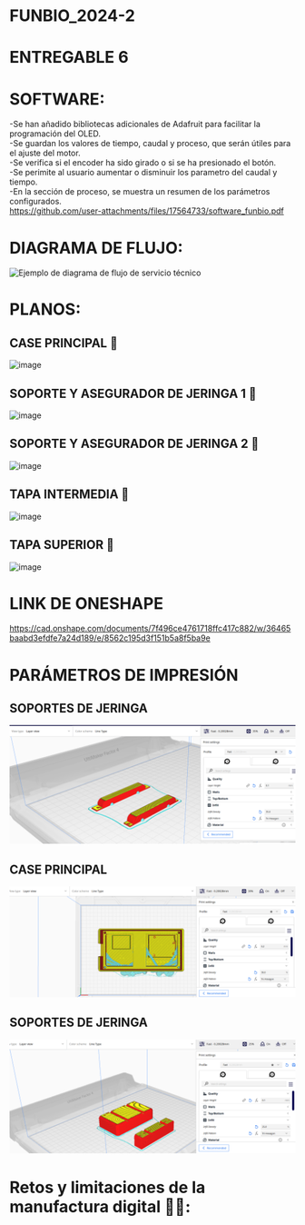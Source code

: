 # FUNBIO_2024-2 
# ENTREGABLE 6
# SOFTWARE:

-Se han añadido bibliotecas adicionales de Adafruit para facilitar la programación del OLED.<br>
-Se guardan los valores de tiempo, caudal y proceso, que serán útiles para el ajuste del motor.<br>
-Se verifica si el encoder ha sido girado o si se ha presionado el botón.<br>
-Se perimite al usuario aumentar o disminuir los parametro del caudal y tiempo.<br>
-En la sección de proceso, se muestra un resumen de los parámetros configurados.<br>
https://github.com/user-attachments/files/17564733/software_funbio.pdf

# DIAGRAMA DE FLUJO:
![Ejemplo de diagrama de flujo de servicio técnico](https://github.com/user-attachments/assets/6a1bb1f2-6726-46af-82db-4391c17fc5a5)

# PLANOS:
## CASE PRINCIPAL :book: 

![image](https://github.com/user-attachments/assets/afb1c0c5-4384-4a3e-b5ca-7295a134ddaf)

## SOPORTE Y ASEGURADOR DE JERINGA 1 :art:

![image](https://github.com/user-attachments/assets/18e086bb-760e-477d-91ca-380eea6c4356)

## SOPORTE Y ASEGURADOR DE JERINGA 2 :wrench:

![image](https://github.com/user-attachments/assets/4d867987-f2ad-405b-9633-1eda2152a5b5)

## TAPA INTERMEDIA :test_tube:
 
![image](https://github.com/user-attachments/assets/672f5030-d071-4762-87b5-bde9f8e9fc84)

## TAPA SUPERIOR :construction:

![image](https://github.com/user-attachments/assets/52f8c2fa-c9bb-4108-b070-14e7e6ec667d)

# LINK DE ONESHAPE

https://cad.onshape.com/documents/7f496ce4761718ffc417c882/w/36465baabd3efdfe7a24d189/e/8562c195d3f151b5a8f5ba9e

# PARÁMETROS DE IMPRESIÓN

## SOPORTES DE JERINGA

![](https://github.com/JogaBardales/Proyecto1FUNBIO/blob/main/Archivo2/imagen_2024-10-29_234916940.png)

## CASE PRINCIPAL

![](https://github.com/JogaBardales/Proyecto1FUNBIO/blob/main/Archivo2/imagen_2024-10-29_235313051.png)

## SOPORTES DE JERINGA

![](https://github.com/JogaBardales/Proyecto1FUNBIO/blob/main/Archivo2/imagen_2024-10-29_235739753.png)


# Retos y limitaciones de la manufactura digital 🏳️‍⚧️:

